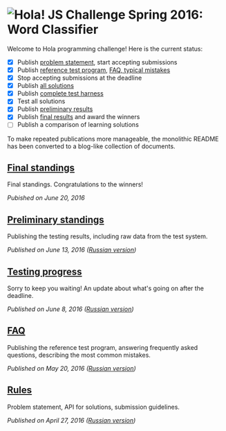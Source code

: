 # <img src=https://hola.org/img/logo.png alt="Hola!"> JS Challenge Spring 2016: Word Classifier

Welcome to Hola programming challenge! Here is the current status:

- [x] Publish [problem statement](blog/01-rules.md), start accepting submissions
- [x] Publish [reference test program](tests/test.js), [FAQ, typical mistakes](blog/02-faq.md)
- [x] Stop accepting submissions at the deadline
- [x] Publish [all solutions](submissions)
- [x] Publish [complete test harness](blog/03-testing-progress.md#testcase-generator)
- [x] Test all solutions
- [x] Publish [preliminary results](blog/04-preliminary-standings.md)
- [x] Publish [final results](blog/05-final-standings.md) and award the winners
- [ ] Publish a comparison of learning solutions

To make repeated publications more manageable, the monolithic README has been converted to a blog-like collection of documents.

## [Final standings](blog/05-preliminary-standings.md)

Final standings. Congratulations to the winners!

*Pubished on June 20, 2016*

## [Preliminary standings](blog/04-preliminary-standings.md)

Publishing the testing results, including raw data from the test system.

*Published on June 13, 2016 ([Russian version](https://habrahabr.ru/company/hola/blog/303178/))*

## [Testing progress](blog/03-testing-progress.md)

Sorry to keep you waiting! An update about what's going on after the deadline.

*Published on June 8, 2016 ([Russian version](https://habrahabr.ru/company/hola/blog/302922/))*

## [FAQ](blog/02-faq.md)

Publishing the reference test program, answering frequently asked questions, describing the most common mistakes.

*Published on May 20, 2016 ([Russian version](https://habrahabr.ru/company/hola/blog/301314/))*

## [Rules](blog/01-rules.md)

Problem statement, API for solutions, submission guidelines.

*Published on April 27, 2016 ([Russian version](https://habrahabr.ru/company/hola/blog/282624/))*
